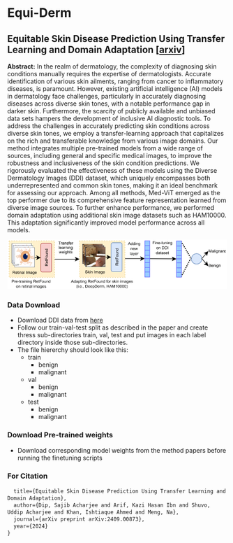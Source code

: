 # Equi-Derm
## Equitable Skin Disease Prediction Using Transfer Learning and Domain Adaptation [[arxiv](https://arxiv.org/abs/2409.00873)]
**Abstract:** 
In the realm of dermatology, the complexity of diagnosing
skin conditions manually requires the expertise of dermatologists. Accurate identification of various skin ailments,
ranging from cancer to inflammatory diseases, is paramount.
However, existing artificial intelligence (AI) models in dermatology face challenges, particularly in accurately diagnosing diseases across diverse skin tones, with a notable performance gap in darker skin. Furthermore, the scarcity of publicly available and unbiased data sets hampers the development of inclusive AI diagnostic tools. To address the challenges in accurately predicting skin conditions across diverse
skin tones, we employ a transfer-learning approach that capitalizes on the rich and transferable knowledge from various
image domains. Our method integrates multiple pre-trained
models from a wide range of sources, including general and
specific medical images, to improve the robustness and inclusiveness of the skin condition predictions. We rigorously
evaluated the effectiveness of these models using the Diverse Dermatology Images (DDI) dataset, which uniquely encompasses both underrepresented and common skin tones,
making it an ideal benchmark for assessing our approach.
Among all methods, Med-ViT emerged as the top performer
due to its comprehensive feature representation learned from
diverse image sources. To further enhance performance, we
performed domain adaptation using additional skin image
datasets such as HAM10000. This adaptation significantly
improved model performance across all models.

![Model Architecture](model_archi.png)


### Data Download
- Download DDI data from [here](https://stanfordaimi.azurewebsites.net/datasets/35866158-8196-48d8-87bf-50dca81df965) 
- Follow our train-val-test split as described in the paper and create thress sub-directories train, val, test and put images in each label directory inside those sub-directories.
- The file hiererchy should look like this:
  - train
    - benign
    - malignant
  - val
    - benign
    - malignant
  - test
    - benign
    - malignant

### Download Pre-trained weights
- Download corresponding model weights from the method papers before running the finetuning scripts

### For Citation
```@article{dip2024equitable,
  title={Equitable Skin Disease Prediction Using Transfer Learning and Domain Adaptation},
  author={Dip, Sajib Acharjee and Arif, Kazi Hasan Ibn and Shuvo, Uddip Acharjee and Khan, Ishtiaque Ahmed and Meng, Na},
  journal={arXiv preprint arXiv:2409.00873},
  year={2024}
}
